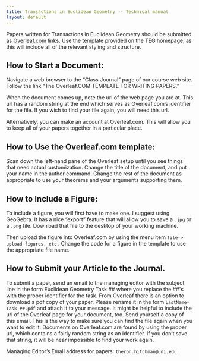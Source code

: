```yaml
---
title: Transactions in Euclidean Geometry -- Technical manual
layout: default
---
```


Papers written for Transactions in Euclidean Geometry should be submitted as
[Overleaf.com](http://www.overleaf.com) links. Use the template provided on
the TEG homepage, as this will include all of the relevant styling and structure.

## How to Start a Document:

Navigate a web browser to the “Class Journal” page of our course web site.
Follow the link “The Overleaf.COM TEMPLATE FOR WRITING PAPERS.”

When the document comes up, note the url of the web page you are at. This url
has a random string at the end which serves as Overleaf.com’s identifier for
the file. If you wish to find your file again, you will need this url.

Alternatively, you can make an account at Overleaf.com. This will allow you
to keep all of your papers together in a particular place.

## How to Use the Overleaf.com template:

Scan down the left-hand pane of the Overleaf setup until you see things that
need actual customization. Change the title of the document, and put your name
in the author command. Change the rest of the document as appropriate to use
your theorems and your arguments supporting them.

## How to Include a Figure:

To include a figure, you will first have to make one. I suggest using GeoGebra.
It has a nice “export” feature that will allow you to save a `.jpg` or a `.png`
file. Download that file to the desktop of your working machine.

Then upload the figure into Overleaf.com by using the menu item
`file-> upload figures, etc.` Change the code for a figure in the template to
use the appropriate file name.

## How to Submit your Article to the Journal.

To submit a paper, send an email to the managing editor with the subject line
in the form Euclidean Geometry Task ## where you replace the ##'s with the
proper identifier for the task. From Overleaf there is an option to download a
pdf copy of your paper. Please rename it in the form `LastName-Task-##.pdf` and
attach it to your message. It might be helpful to include the url of the
Overleaf page for your document, too. Send yourself a copy of this email.
This is the way to make sure you can find the file again when you want to edit
it. Documents on Overleaf.com are found by using the proper url, which
contains a fairly random string as an identifier. If you don’t save that string,
it will be near impossible to find your work again.

Managing Editor’s Email address for papers: `theron.hitchman@uni.edu`
